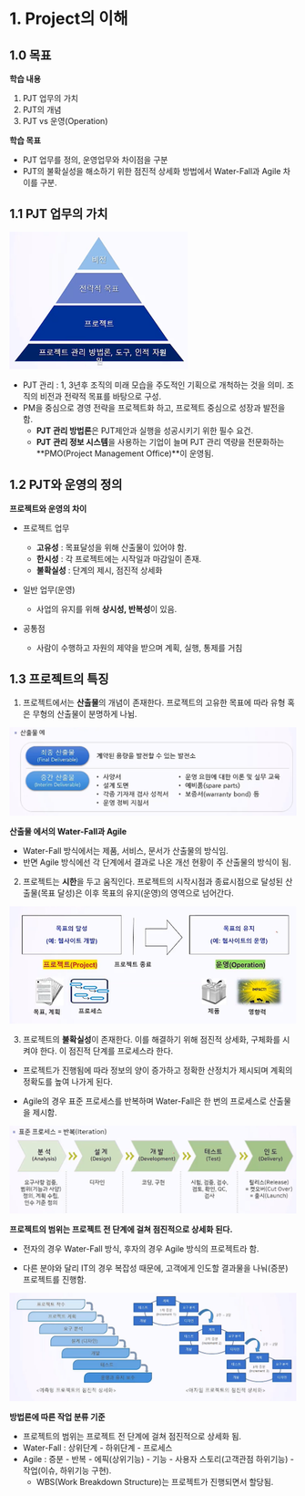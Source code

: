 # 1. Project의 이해



## 1.0 목표

**학습 내용**

1. PJT 업무의 가치
2. PJT의 개념
3. PJT vs 운영(Operation)



**학습 목표**

- PJT 업무를 정의, 운영업무와 차이점을 구분
- PJT의 불확실성을 해소하기 위한 점진적 상세화 방법에서 Water-Fall과 Agile 차이를 구분.



## 1.1 PJT 업무의 가치

<img src="../../../images/1_프로젝트의이해/image-20220206184750650.png" alt="image-20220206184750650" style="zoom: 50%;" />

- PJT 관리 : 1, 3년후 조직의 미래 모습을 주도적인 기획으로 개척하는 것을 의미. 조직의 비전과 전략적 목표를 바탕으로 구성.
- PM을 중심으로 경영 전략을 프로젝트화 하고, 프로젝트 중심으로 성장과 발전을 함.
  - **PJT 관리 방법론**은 PJT제안과 실행을 성공시키기 위한 필수 요건.
  - **PJT 관리 정보 시스템**을 사용하는 기업이 늘며 PJT 관리 역량을 전문화하는 **PMO(Project Management Office)**이 운영됨.



## 1.2 PJT와 운영의 정의

**프로젝트와 운영의 차이**

- 프로젝트 업무
  - **고유성** : 목표달성을 위해 산출물이 있어야 함.
  - **한시성** : 각 프로젝트에는 시작일과 마감일이 존재.
  - **불확실성** : 단계의 제시, 점진적 상세화
  
- 일반 업무(운영)
  - 사업의 유지를 위해 **상시성, 반복성**이 있음.

- 공통점 
  - 사람이 수행하고 자원의 제약을 받으며 계획, 실행, 통제를 거침



## 1.3 프로젝트의 특징

1. 프로젝트에서는 **산출물**의 개념이 존재한다. 프로젝트의 고유한 목표에 따라 유형 혹은 무형의 산출물이 분명하게 나뉨.

<img src="../../../images/1_프로젝트의이해/image-20220206190154345.png" alt="image-20220206190154345" style="zoom: 67%;" />

**산출물 에서의 Water-Fall과 Agile**

- Water-Fall 방식에서는 제품, 서비스, 문서가 산출물의 방식임.
- 반면 Agile 방식에선 각 단계에서 결과로 나온 개선 현황이 주 산출물의 방식이 됨.



2. 프로젝트는 **시한**을 두고 움직인다. 프로젝트의 시작시점과 종료시점으로 달성된 산출물(목표 달성)은 이후 목표의 유지(운영)의 영역으로 넘어간다.

<img src="../../../images/1_프로젝트의이해/image-20220206192749350.png" alt="image-20220206192749350" style="zoom:67%;" />



3. 프로젝트의 **불확실성**이 존재한다. 이를 해결하기 위해 점진적 상세화, 구체화를 시켜야 한다. 이 점진적 단계를 프로세스라 한다.

- 프로젝트가 진행됨에 따라 정보의 양이 증가하고 정확한 산정치가 제시되며 계획의 정확도를 높여 나가게 된다.

- Agile의 경우 표준 프로세스를 반복하며 Water-Fall은 한 번의 프로세스로 산출물을 제시함.

<img src="../../../images/1_프로젝트의이해/image-20220206191419937.png" alt="image-20220206191419937" style="zoom:67%;" />



**프로젝트의 범위는 프로젝트 전 단계에 걸쳐 점진적으로 상세화 된다.**

- 전자의 경우 Water-Fall 방식, 후자의 경우 Agile 방식의 프로젝트라 함.

- 다른 분야와 달리 IT의 경우 복잡성 때문에, 고객에게 인도할 결과물을 나눠(증분) 프로젝트를 진행함.

<img src="../../../images/1_프로젝트의이해/image-20220206191642692.png" alt="image-20220206191642692" style="zoom:67%;" />

**방법론에 따른 작업 분류 기준**

- 프로젝트의 범위는 프로젝트 전 단계에 걸쳐 점진적으로 상세화 됨.
- Water-Fall : 상위단계 - 하위단계 - 프로세스
- Agile : 증분 - 반복 - 에픽(상위기능) - 기능 - 사용자 스토리(고객관점 하위기능) - 작업(이슈, 하위기능 구현).
  - WBS(Work Breakdown Structure)는 프로젝트가 진행되면서 할당됨.
